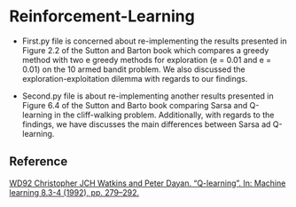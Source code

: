 # Reinforcement-Learning

* First.py file is concerned about re-implementing the results presented in Figure 2.2 of the
Sutton and Barton book which compares a greedy method with two e greedy methods for
exploration (e = 0.01 and e = 0.01) on the 10 armed bandit problem. We also discussed the
exploration-exploitation dilemma with regards to our findings.

* Second.py file is about re-implementing another results presented in Figure 6.4 of the Sutton
and Barto book comparing Sarsa and Q-learning in the cliff-walking problem. Additionally, with
regards to the findings, we have discusses the main differences between Sarsa ad Q-learning.

## Reference
[WD92 Christopher JCH Watkins and Peter Dayan. “Q-learning”. In: Machine learning 8.3-4
(1992), pp. 279–292.](http://www.gatsby.ucl.ac.uk/~dayan/papers/wd92.html)
